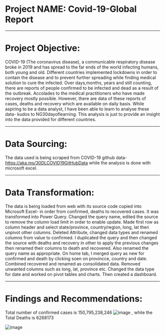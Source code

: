 # Project NAME: Covid-19-Global Report

---
# Project Objective: 
COVID-19 (The coronavirus disease), a communicable respiratory disease broke in 2019 and has spread to the far ends of the world infecting humans, both young and old. Different countries implemented lockdowns in order to contain the disease and to prevent further spreading while finding medical solution to cure the infected. Over days,months, years and still counting, there are reports of people confirmed to be infected and dead as a result of the outbreak. Accolades to the medical practitioners who have made recovery mostly possible. However, there are data of these reports of cases, deaths and recovery which are available on daily basis. While aspiring to be a data analyst, I have been able to learn to analyse these data- kudos to NG30dayoflearning. This analysis is just to provide an insight into the data provided for different countries.

---
# Data Sourcing:
The data used is being scraped from COVID-19 github data- https://aka.ms/30DLCOVID19GitHubData while the analysis is done with microsoft excel.

---
# Data Transformation:
The data is being loaded from web with its source code copied into Microsoft Excel- in order from confirmed, deaths to recovered cases. It was transformed into Power Query. Changed the query name, edited the source to remove the column load limit in order to enable update. Made first row as column header and select state/province, country/region, long, lat then unpivot other columns. Deleted Attribute, changed data types and renamed columns from value to confirmed. I duplicated the query and then changed the source with deaths and recovery in other to apply the previous changes then renamed their columns to death and recovered. Also renamed the query name as appropriate. On home tab, I merged query as new for confirmed and death by clicking soen on provincce, country and date. Combined recovered and renamed as consolidated data. Removed unwanted columns such as long, lat, province etc. Changed the data type for date and worked on pivot tables and charts. Then created a dashboard.

---
# Findings and Recommendations:

Total number of confirmed cases is  150,795,238,246 
![image](https://user-images.githubusercontent.com/106287208/174332892-7615b400-ff11-44dc-89f2-05954417a6e5.png)
, while the Total Deaths is 6268173

![image](https://user-images.githubusercontent.com/106287208/174332568-b778172b-ca38-428a-bbc7-7b314d45336f.png)


